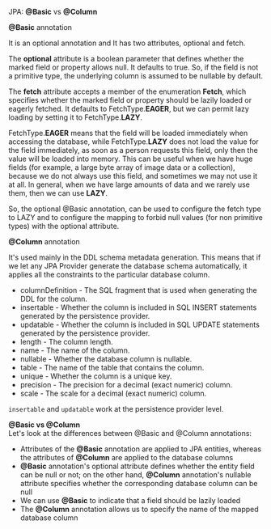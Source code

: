 JPA: **@Basic** vs **@Column**

**@Basic** annotation

It is an optional annotation and It has two attributes, optional and fetch. 

The **optional** attribute is a boolean parameter that defines whether the marked field or property 
allows null. It defaults to true. So, if the field is not a primitive type, the underlying column 
is assumed to be nullable by default.

The **fetch** attribute accepts a member of the enumeration **Fetch**, which specifies whether 
the marked field or property should be lazily loaded or eagerly fetched. It defaults 
to FetchType.**EAGER**, but we can permit lazy loading by setting it to FetchType.**LAZY**.

FetchType.**EAGER** means that the field will be loaded immediately when accessing the database, 
while FetchType.**LAZY** does not load the value for the field immediately, as soon as a person 
requests this field, only then the value will be loaded into memory. This can be useful when 
we have huge fields (for example, a large byte array of image data or a collection), because 
we do not always use this field, and sometimes we may not use it at all. In general, when we 
have large amounts of data and we rarely use them, then we can use **LAZY**.

So, the optional @Basic annotation, can be used to configure the fetch type to LAZY and to 
configure the mapping to forbid null values (for non primitive types) with the optional attribute. 

**@Column** annotation

It's used mainly in the DDL schema metadata generation. This means that if we let any JPA Provider 
generate the database schema automatically, it applies all the constraints to the particular 
database column.

- columnDefinition - The SQL fragment that is used when generating the DDL for the column.
- insertable - Whether the column is included in SQL INSERT statements generated by the persistence provider.
- updatable - Whether the column is included in SQL UPDATE statements generated by the persistence provider.
- length - The column length.
- name - The name of the column.
- nullable - Whether the database column is nullable.
- table - The name of the table that contains the column.
- unique - Whether the column is a unique key.
- precision - The precision for a decimal (exact numeric) column.
- scale - The scale for a decimal (exact numeric) column.

`insertable` and `updatable` work at the persistence provider level.

**@Basic vs @Column**  
Let's look at the differences between @Basic and @Column annotations:

* Attributes of the **@Basic** annotation are applied to JPA entities, whereas the attributes of 
**@Column** are applied to the database columns 
* **@Basic** annotation's optional attribute 
defines whether the entity field can be null or not; on the other hand, **@Column** annotation's 
nullable attribute specifies whether the corresponding database column can be null
* We can use **@Basic** to indicate that a field should be lazily loaded
* The **@Column** annotation allows us to specify the name of the mapped database column